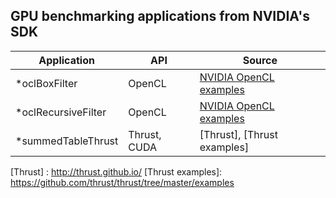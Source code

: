 ## GPU benchmarking applications from NVIDIA's SDK

| Application          | API          | Source                      |
|----------------------|--------------|-----------------------------|
| *oclBoxFilter        | OpenCL       | [NVIDIA OpenCL examples]    |
| *oclRecursiveFilter  | OpenCL       | [NVIDIA OpenCL examples]    |
| *summedTableThrust   | Thrust, CUDA | [Thrust], [Thrust examples] |


[NVIDIA OpenCL examples]: https://developer.nvidia.com/opencl
[Thrust]         : http://thrust.github.io/
[Thrust examples]: https://github.com/thrust/thrust/tree/master/examples
